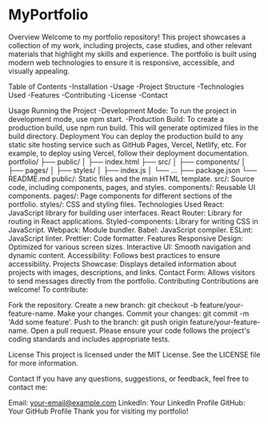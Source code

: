# MyPortfolio
Overview
Welcome to my portfolio repository! This project showcases a collection of my work, including projects, case studies, and other relevant materials that highlight my skills and experience. The portfolio is built using modern web technologies to ensure it is responsive, accessible, and visually appealing.

Table of Contents
-Installation
-Usage
-Project Structure
-Technologies Used
-Features
-Contributing
-License
-Contact

Usage
Running the Project
-Development Mode: To run the project in development mode, use npm start.
-Production Build: To create a production build, use npm run build. This will generate optimized files in the build directory.
Deployment
You can deploy the production build to any static site hosting service such as GitHub Pages, Vercel, Netlify, etc. For example, to deploy using Vercel, follow their deployment documentation.
portfolio/
├── public/
│   ├── index.html
├── src/
│   ├── components/
│   ├── pages/
│   ├── styles/
│   ├── index.js
│   └── ...
├── package.json
└── README.md
public/: Static files and the main HTML template.
src/: Source code, including components, pages, and styles.
components/: Reusable UI components.
pages/: Page components for different sections of the portfolio.
styles/: CSS and styling files.
Technologies Used
React: JavaScript library for building user interfaces.
React Router: Library for routing in React applications.
Styled-components: Library for writing CSS in JavaScript.
Webpack: Module bundler.
Babel: JavaScript compiler.
ESLint: JavaScript linter.
Prettier: Code formatter.
Features
Responsive Design: Optimized for various screen sizes.
Interactive UI: Smooth navigation and dynamic content.
Accessibility: Follows best practices to ensure accessibility.
Projects Showcase: Displays detailed information about projects with images, descriptions, and links.
Contact Form: Allows visitors to send messages directly from the portfolio.
Contributing
Contributions are welcome! To contribute:

Fork the repository.
Create a new branch: git checkout -b feature/your-feature-name.
Make your changes.
Commit your changes: git commit -m 'Add some feature'.
Push to the branch: git push origin feature/your-feature-name.
Open a pull request.
Please ensure your code follows the project's coding standards and includes appropriate tests.

License
This project is licensed under the MIT License. See the LICENSE file for more information.

Contact
If you have any questions, suggestions, or feedback, feel free to contact me:

Email: your-email@example.com
LinkedIn: Your LinkedIn Profile
GitHub: Your GitHub Profile
Thank you for visiting my portfolio!

